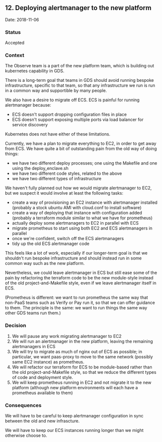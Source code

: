 ## 12. Deploying alertmanager to the new platform

Date: 2018-11-06

### Status

Accepted

### Context

The Observe team is a part of the new platform team, which is building out kubernetes capability in GDS.

There is a long-term goal that teams in GDS should avoid running bespoke infrastructure, specific to that team, so that any infrastructure we run is run in a common way and supportible by many people.

We also have a desire to migrate off ECS.  ECS is painful for running alertmanager because:

  - ECS doesn't support dropping configuration files in place
  - ECS doesn't support exposing multiple ports via load balancer for service discovery

Kubernetes does not have either of these limitations.

Currently, we have a plan to migrate everything to EC2, in order to get away from ECS.  We have quite a bit of outstanding pain from the old way of doing things:

  - we have two different deploy processes; one using the Makefile and one using the deploy_enclave.sh
  - we have two different code styles, related to the above
  - we have two different types of infrastructure

We haven't fully planned out how we would migrate alertmanager to EC2, but we suspect it would involve at least the following tasks:

  - create a way of provisioning an EC2 instance with alertmanager installed (probably a stock ubuntu AMI with cloud.conf to install software)
  - create a way of deploying that instance with configuration added (probably a terraform module similar to what we have for prometheus)
  - actually deploy some alertmanagers to EC2 in parallel with ECS
  - migrate prometheus to start using both EC2 and ECS alertmanagers in parallel
  - once we're confident, switch off the ECS alertmanagers
  - tidy up the old ECS alertmanager code

This feels like a lot of work, especially if our longer-term goal is that we shouldn't run bespoke infrastructure and should instead run in some common way such as the new platform.

Nevertheless, we could leave alertmanager in ECS but still ease some of the pain by refactoring the terraform code to be the new module-style instead of the old project-and-Makefile style, even if we leave alertmanager itself in ECS.

(Prometheus is different: we want to run prometheus the same way that non-PaaS teams such as Verify or Pay run it, so that we can offer guidance to them. The principle is the same: we want to run things the same way other GDS teams run them.)

### Decision

1. We will pause any work migrating alertmanager to EC2
2. We will run an alertmanager in the new platform, leaving the remaining alertmanagers in ECS
3. We will try to migrate as much of nginx out of ECS as possible; in particular, we want paas-proxy to move to the same network (possibly same EC2 instance) as prometheus.
4. We will refactor our terraform for ECS to be module-based rather than the old project-and-Makefile style, so that we reduce the different types of code and deployment style.
5. We will keep prometheus running in EC2 and not migrate it to the new platform (although new platform environments will each have a prometheus available to them)

### Consequences

We will have to be careful to keep alertmanager configuration in sync between the old and new infrascture.

We will have to keep our ECS instances running longer than we might otherwise choose to.

